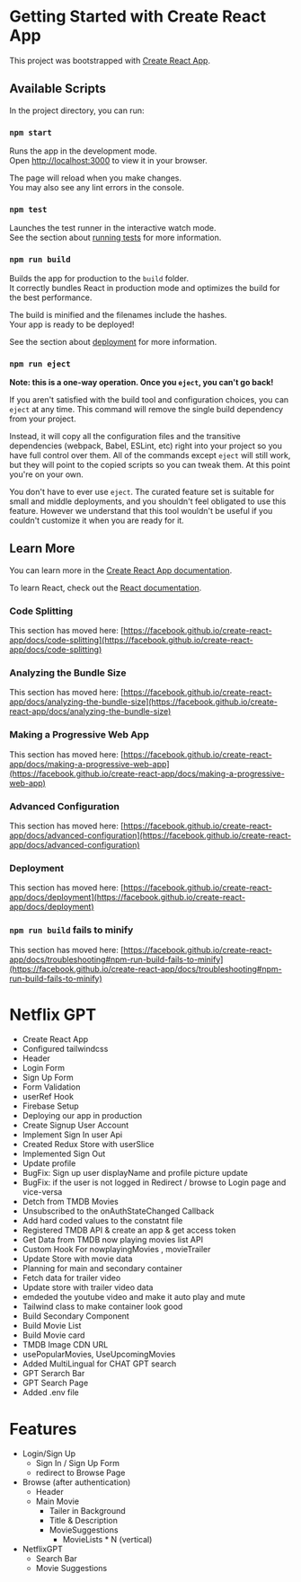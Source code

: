 # Getting Started with Create React App

This project was bootstrapped with [Create React App](https://github.com/facebook/create-react-app).

## Available Scripts

In the project directory, you can run:

### `npm start`

Runs the app in the development mode.\
Open [http://localhost:3000](http://localhost:3000) to view it in your browser.

The page will reload when you make changes.\
You may also see any lint errors in the console.

### `npm test`

Launches the test runner in the interactive watch mode.\
See the section about [running tests](https://facebook.github.io/create-react-app/docs/running-tests) for more information.

### `npm run build`

Builds the app for production to the `build` folder.\
It correctly bundles React in production mode and optimizes the build for the best performance.

The build is minified and the filenames include the hashes.\
Your app is ready to be deployed!

See the section about [deployment](https://facebook.github.io/create-react-app/docs/deployment) for more information.

### `npm run eject`

**Note: this is a one-way operation. Once you `eject`, you can't go back!**

If you aren't satisfied with the build tool and configuration choices, you can `eject` at any time. This command will remove the single build dependency from your project.

Instead, it will copy all the configuration files and the transitive dependencies (webpack, Babel, ESLint, etc) right into your project so you have full control over them. All of the commands except `eject` will still work, but they will point to the copied scripts so you can tweak them. At this point you're on your own.

You don't have to ever use `eject`. The curated feature set is suitable for small and middle deployments, and you shouldn't feel obligated to use this feature. However we understand that this tool wouldn't be useful if you couldn't customize it when you are ready for it.

## Learn More

You can learn more in the [Create React App documentation](https://facebook.github.io/create-react-app/docs/getting-started).

To learn React, check out the [React documentation](https://reactjs.org/).

### Code Splitting

This section has moved here: [https://facebook.github.io/create-react-app/docs/code-splitting](https://facebook.github.io/create-react-app/docs/code-splitting)

### Analyzing the Bundle Size

This section has moved here: [https://facebook.github.io/create-react-app/docs/analyzing-the-bundle-size](https://facebook.github.io/create-react-app/docs/analyzing-the-bundle-size)

### Making a Progressive Web App

This section has moved here: [https://facebook.github.io/create-react-app/docs/making-a-progressive-web-app](https://facebook.github.io/create-react-app/docs/making-a-progressive-web-app)

### Advanced Configuration

This section has moved here: [https://facebook.github.io/create-react-app/docs/advanced-configuration](https://facebook.github.io/create-react-app/docs/advanced-configuration)

### Deployment

This section has moved here: [https://facebook.github.io/create-react-app/docs/deployment](https://facebook.github.io/create-react-app/docs/deployment)

### `npm run build` fails to minify

This section has moved here: [https://facebook.github.io/create-react-app/docs/troubleshooting#npm-run-build-fails-to-minify](https://facebook.github.io/create-react-app/docs/troubleshooting#npm-run-build-fails-to-minify)



# Netflix GPT
- Create React App
- Configured tailwindcss
- Header 
- Login Form
- Sign Up Form
- Form Validation
- userRef Hook
- Firebase Setup
- Deploying our app in production
- Create Signup User Account
- Implement Sign In user Api
- Created Redux Store with userSlice
- Implemented Sign Out
- Update profile
- BugFix: Sign up user displayName and profile picture update
- BugFix: if the user is not logged in Redirect / browse to Login page and vice-versa
- Detch from TMDB Movies
- Unsubscribed to the onAuthStateChanged Callback
- Add hard coded values to the constatnt file
- Registered TMDB API & create an app & get access token
- Get Data from TMDB now playing movies list API
- Custom Hook For nowplayingMovies , movieTrailer
- Update Store with movie data
- Planning for main and secondary container
- Fetch data for trailer video
- Update store with trailer video data 
- emdeded the youtube video and make it auto play and mute
- Tailwind class to make container look good
- Build Secondary Component
- Build Movie List
- Build Movie card
- TMDB Image CDN URL
- usePopularMovies, UseUpcomingMovies
- Added MultiLingual for CHAT GPT search
- GPT Serarch Bar
- GPT Search Page
- Added .env file 
# Features
- Login/Sign Up
  - Sign In / Sign Up Form
  - redirect to Browse Page
- Browse (after authentication)
  - Header
  - Main Movie
    - Tailer in Background
    - Title & Description
    - MovieSuggestions
       - MovieLists * N (vertical)
- NetflixGPT
  - Search Bar
  - Movie Suggestions